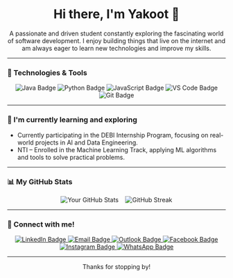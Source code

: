 <div align="center">

</div>

<h1 align="center">Hi there, I'm Yakoot 👋</h1>

<p align="center">
  A passionate and driven student constantly exploring the fascinating world of software development.
  I enjoy building things that live on the internet and am always eager to learn new technologies and improve my skills.
</p>

---

### 🚀 Technologies & Tools

<p align="center">
  <img src="https://img.shields.io/badge/Java-007396?style=for-the-badge&logo=java&logoColor=white" alt="Java Badge" link = ""/>
  <img src="https://img.shields.io/badge/Python-3776AB?style=for-the-badge&logo=python&logoColor=white" alt="Python Badge"/>
  <img src="https://img.shields.io/badge/JavaScript-F7DF1E?style=for-the-badge&logo=javascript&logoColor=black" alt="JavaScript Badge"/>
  <img src="https://img.shields.io/badge/VS%20Code-007ACC?style=for-the-badge&logo=visual-studio-code&logoColor=white" alt="VS Code Badge"/>
  <img src="https://img.shields.io/badge/Git-F05032?style=for-the-badge&logo=git&logoColor=white" alt="Git Badge"/>
  </p>

---

### 🌱 I'm currently learning and exploring

- Currently participating in the DEBI Internship Program, focusing on real-world projects in AI and Data Engineering.
- NTI – Enrolled in the Machine Learning Track, applying ML algorithms and tools to solve practical problems.

---

### 📊 My GitHub Stats

<p align="center">
  <img src="https://github-readme-stats.vercel.app/api?username=YakootShaker&show_icons=true&theme=vue-dark&hide_title=true&hide=prs" alt="Your GitHub Stats"/>
  &nbsp;&nbsp;
  <img src="https://github-readme-streak-stats.herokuapp.com/?user=YakootShaker&theme=vue-dark&hide_title=true" alt="GitHub Streak"/>
</p>

---
### 💬 Connect with me!

<p align="center">
  <a href="[www.linkedin.com/in/yakoot-shaker-a64ba6296](https://www.linkedin.com/in/yakoot-shaker-a64ba6296?utm_source=share&utm_campaign=share_via&utm_content=profile&utm_medium=android_app)" target="_blank">
    <img src="https://img.shields.io/badge/LinkedIn-0A66C2?style=for-the-badge&logo=linkedin&logoColor=white" alt="LinkedIn Badge"/>
  </a>
  <a href="mailto:yakoot537@gmail.com">
    <img src="https://img.shields.io/badge/Email-D14836?style=for-the-badge&logo=gmail&logoColor=white" alt="Email Badge"/>
  </a>
  <a href="mailto:2305557@anu.edu.eg">
  <img src="https://img.shields.io/badge/Outlook-0078D4?style=for-the-badge&logo=microsoft-outlook&logoColor=white" alt="Outlook Badge"/>
</a>
  <a href="https://www.facebook.com/share/16XFbG5bed/" target="_blank">
  <img src="https://img.shields.io/badge/Facebook-1877F2?style=for-the-badge&logo=facebook&logoColor=white" alt="Facebook Badge"/>
</a>
  <a href="https://www.instagram.com/yakoot33?igsh=MWRydnhsZTEzcnQycw==" target="_blank">
  <img src="https://img.shields.io/badge/Instagram-E4405F?style=for-the-badge&logo=instagram&logoColor=white" alt="Instagram Badge"/>
</a>
 <a href="https://wa.me/01147351772" target="_blank">
    <img src="https://img.shields.io/badge/WhatsApp-25D366?style=for-the-badge&logo=whatsapp&logoColor=white" alt="WhatsApp Badge"/>
  </a>
  </p>

---

<p align="center">
  Thanks for stopping by!
</p>
